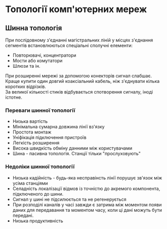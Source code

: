 # Топології комп'ютерних мереж

## Шинна топологія

При послідовному з'єднанні магістральних ліній у місцях з'єднання сегментів встановлюються спеціальні сполучні елементи:

- Повторювачі, концентратори
- Мости або комутатори
- Шлюзи та ін.

При розширенні мережі за допомогою конекторів сигнал слабшає.  
Краще купити один довгий коаксіальний кабель, ніж з'єднувати кілька коротких відрізків.  
За великої кількості стиків відбувається спотворення сигналу, іноді істотне.

### Переваги шинної топології

- Низька вартість
- Мінімальна сумарна довжина лінії вз'язку
- Простота монтаж
- Уніфікація підключення пристроїв
- Легкість розширення
- Висока швидкість обміну данними між користувачами
- Шина - пасивна топологія. Станції тільки "прослуховують"

### Недоліки шинної топології

- Низька кадійність - будь-яка несправінсть лінії порушує зв'язок між усіма станціями
- Селадність локалізації відмов із точністю до акремого компонента, підключеного до шини.
- Сигнал у шині не підсилюється та не регенерується
- При розподілі каналів у часі завжди є затрима між моментом появи даних для передавання та моментом часу, коли ці дані можуть бути передані.
- Низька продуктивність